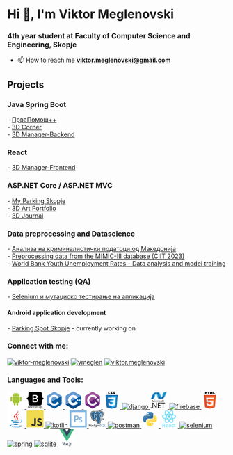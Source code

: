<h1>Hi 👋, I'm Viktor Meglenovski</h1>
<h3>4th year student at Faculty of Computer Science and Engineering, Skopje</h3>

- 📫 How to reach me **viktor.meglenovski@gmail.com**

<h2>Projects</h2>
<h3>Java Spring Boot</h3>
- <a href="https://github.com/viktor-meglenovski/dnick-hifi-prototype">ПрваПомош++</a></br>
- <a href="https://github.com/viktor-meglenovski/3D-Corner">3D Corner</a></br>
- <a href="https://github.com/viktor-meglenovski/emt-proekt-backend">3D Manager-Backend</a></br>

<h3>React</h3>
- <a href="https://github.com/viktor-meglenovski/emt-proekt-frontend">3D Manager-Frontend</a></br>

<h3>ASP.NET Core / ASP.NET MVC</h3>
- <a href="https://github.com/viktor-meglenovski/My-Parking-Skopje">My Parking Skopje</a></br>
- <a href="https://github.com/viktor-meglenovski/3D-Art-Portfolio">3D Art Portfolio</a></br>
- <a href="https://github.com/viktor-meglenovski/3d_journal">3D Journal</a></br>

<h3>Data preprocessing and Datascience</h3>
- <a href="https://github.com/viktor-meglenovski/veb-bazirani-sistemi-proekt">Анализа на криминалистички податоци од Македонија</a></br>
- <a href="https://github.com/viktor-meglenovski/mimic3-preprocessing">Preprocessing data from the MIMIC-III database (CIIT 2023)</a></br>
- <a href="https://github.com/viktor-meglenovski/datascience-proekt">World Bank Youth Unemployment Rates - Data analysis and model training</a></br>

<h3>Application testing (QA)</h3>
- <a href="https://github.com/viktor-meglenovski/skit-proekt-191001">Selenium и мутациско тестирање на апликација</a></br>

<h4>Android application development</h3>
- <a href="https://github.com/viktor-meglenovski/Parking-Spot-Skopje"> Parking Spot Skopje</a> - currently working on</a></br>

<h3 align="left">Connect with me:</h3>
<p align="left">
<a href="https://linkedin.com/in/viktor-meglenovski" target="blank"><img align="center" src="https://raw.githubusercontent.com/rahuldkjain/github-profile-readme-generator/master/src/images/icons/Social/linked-in-alt.svg" alt="viktor-meglenovski" height="30" width="40" /></a>
<a href="https://fb.com/vmeglen" target="blank"><img align="center" src="https://raw.githubusercontent.com/rahuldkjain/github-profile-readme-generator/master/src/images/icons/Social/facebook.svg" alt="vmeglen" height="30" width="40" /></a>
<a href="https://instagram.com/viktor.meglenovski" target="blank"><img align="center" src="https://raw.githubusercontent.com/rahuldkjain/github-profile-readme-generator/master/src/images/icons/Social/instagram.svg" alt="viktor.meglenovski" height="30" width="40" /></a>
</p>

<h3 align="left">Languages and Tools:</h3>
<p align="left"> <a href="https://developer.android.com" target="_blank" rel="noreferrer"> <img src="https://raw.githubusercontent.com/devicons/devicon/master/icons/android/android-original-wordmark.svg" alt="android" width="40" height="40"/> </a> <a href="https://getbootstrap.com" target="_blank" rel="noreferrer"> <img src="https://raw.githubusercontent.com/devicons/devicon/master/icons/bootstrap/bootstrap-plain-wordmark.svg" alt="bootstrap" width="40" height="40"/> </a> <a href="https://www.cprogramming.com/" target="_blank" rel="noreferrer"> <img src="https://raw.githubusercontent.com/devicons/devicon/master/icons/c/c-original.svg" alt="c" width="40" height="40"/> </a> <a href="https://www.w3schools.com/cpp/" target="_blank" rel="noreferrer"> <img src="https://raw.githubusercontent.com/devicons/devicon/master/icons/cplusplus/cplusplus-original.svg" alt="cplusplus" width="40" height="40"/> </a> <a href="https://www.w3schools.com/cs/" target="_blank" rel="noreferrer"> <img src="https://raw.githubusercontent.com/devicons/devicon/master/icons/csharp/csharp-original.svg" alt="csharp" width="40" height="40"/> </a> <a href="https://www.w3schools.com/css/" target="_blank" rel="noreferrer"> <img src="https://raw.githubusercontent.com/devicons/devicon/master/icons/css3/css3-original-wordmark.svg" alt="css3" width="40" height="40"/> </a> <a href="https://www.djangoproject.com/" target="_blank" rel="noreferrer"> <img src="https://cdn.worldvectorlogo.com/logos/django.svg" alt="django" width="40" height="40"/> </a> <a href="https://dotnet.microsoft.com/" target="_blank" rel="noreferrer"> <img src="https://raw.githubusercontent.com/devicons/devicon/master/icons/dot-net/dot-net-original-wordmark.svg" alt="dotnet" width="40" height="40"/> </a> <a href="https://firebase.google.com/" target="_blank" rel="noreferrer"> <img src="https://www.vectorlogo.zone/logos/firebase/firebase-icon.svg" alt="firebase" width="40" height="40"/> </a> <a href="https://www.w3.org/html/" target="_blank" rel="noreferrer"> <img src="https://raw.githubusercontent.com/devicons/devicon/master/icons/html5/html5-original-wordmark.svg" alt="html5" width="40" height="40"/> </a> <a href="https://www.java.com" target="_blank" rel="noreferrer"> <img src="https://raw.githubusercontent.com/devicons/devicon/master/icons/java/java-original.svg" alt="java" width="40" height="40"/> </a> <a href="https://developer.mozilla.org/en-US/docs/Web/JavaScript" target="_blank" rel="noreferrer"> <img src="https://raw.githubusercontent.com/devicons/devicon/master/icons/javascript/javascript-original.svg" alt="javascript" width="40" height="40"/> </a> <a href="https://kotlinlang.org" target="_blank" rel="noreferrer"> <img src="https://www.vectorlogo.zone/logos/kotlinlang/kotlinlang-icon.svg" alt="kotlin" width="40" height="40"/> </a> <a href="https://www.photoshop.com/en" target="_blank" rel="noreferrer"> <img src="https://raw.githubusercontent.com/devicons/devicon/master/icons/photoshop/photoshop-line.svg" alt="photoshop" width="40" height="40"/> </a> <a href="https://www.postgresql.org" target="_blank" rel="noreferrer"> <img src="https://raw.githubusercontent.com/devicons/devicon/master/icons/postgresql/postgresql-original-wordmark.svg" alt="postgresql" width="40" height="40"/> </a> <a href="https://postman.com" target="_blank" rel="noreferrer"> <img src="https://www.vectorlogo.zone/logos/getpostman/getpostman-icon.svg" alt="postman" width="40" height="40"/> </a> <a href="https://www.python.org" target="_blank" rel="noreferrer"> <img src="https://raw.githubusercontent.com/devicons/devicon/master/icons/python/python-original.svg" alt="python" width="40" height="40"/> </a> <a href="https://reactjs.org/" target="_blank" rel="noreferrer"> <img src="https://raw.githubusercontent.com/devicons/devicon/master/icons/react/react-original-wordmark.svg" alt="react" width="40" height="40"/> </a> <a href="https://www.selenium.dev" target="_blank" rel="noreferrer"> <img src="https://raw.githubusercontent.com/detain/svg-logos/780f25886640cef088af994181646db2f6b1a3f8/svg/selenium-logo.svg" alt="selenium" width="40" height="40"/> </a> <a href="https://spring.io/" target="_blank" rel="noreferrer"> <img src="https://www.vectorlogo.zone/logos/springio/springio-icon.svg" alt="spring" width="40" height="40"/> </a> <a href="https://www.sqlite.org/" target="_blank" rel="noreferrer"> <img src="https://www.vectorlogo.zone/logos/sqlite/sqlite-icon.svg" alt="sqlite" width="40" height="40"/> </a> <a href="https://vuejs.org/" target="_blank" rel="noreferrer"> <img src="https://raw.githubusercontent.com/devicons/devicon/master/icons/vuejs/vuejs-original-wordmark.svg" alt="vuejs" width="40" height="40"/> </a> </p>

